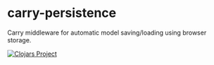 # carry-persistence

Carry middleware for automatic model saving/loading using browser storage.

[![Clojars Project](https://img.shields.io/clojars/v/carry-persistence.svg)](https://clojars.org/carry-persistence)